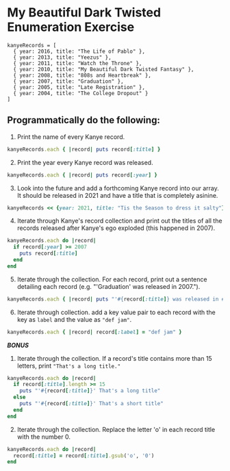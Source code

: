 # My Beautiful Dark Twisted Enumeration Exercise

```
kanyeRecords = [
  { year: 2016, title: "The Life of Pablo" },
  { year: 2013, title: "Yeezus" },
  { year: 2011, title: "Watch the Throne" },
  { year: 2010, title: "My Beautiful Dark Twisted Fantasy" },
  { year: 2008, title: "808s and Heartbreak" },
  { year: 2007, title: "Graduation" },
  { year: 2005, title: "Late Registration" },
  { year: 2004, title: "The College Dropout" }
]
```


## Programmatically do the following:

1. Print the name of every Kanye record.

```ruby
kanyeRecords.each { |record| puts record[:title] }
```

2. Print the year every Kanye record was released.

```ruby
kanyeRecords.each { |record| puts record[:year] }
```

3. Look into the future and add a forthcoming Kanye record into our array. It should be released in 2021 and have a title that is completely asinine.

```ruby
kanyeRecords << {year: 2021, title: "Tis the Season to dress it salty"}
```

4. Iterate through Kanye's record collection and print out the titles of all the records released after Kanye's ego exploded (this happened in 2007).

```ruby
kanyeRecords.each do |record|
  if record[:year] >= 2007
    puts record[:title]
  end
end
```

5. Iterate through the collection. For each record, print out a sentence detailing each record (e.g. "'Graduation' was released in 2007.").

```ruby
kanyeRecords.each { |record| puts "'#{record[:title]} was released in #{record[:year]}" }
```

6. Iterate through collection. add a key value pair to each record with the key as `label` and the value as `"def jam"`.

```ruby
kanyeRecords.each { |record| record[:label] = "def jam" }
```

***BONUS***

1. Iterate through the collection. If a record's title contains more than 15 letters, print `"That's a long title."`

```ruby
kanyeRecords.each do |record|
  if record[:title].length >= 15
    puts "'#{record[:title]}' That's a long title"
  else
    puts "'#{record[:title]}' That's a short title"
  end
end
```

2. Iterate through the collection. Replace the letter 'o' in each record title with the number 0.

```ruby
kanyeRecords.each do |record|
  record[:title] = record[:title].gsub('o', '0')
end
```